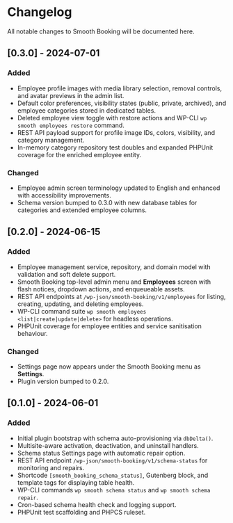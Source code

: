 # Changelog

All notable changes to Smooth Booking will be documented here.

## [0.3.0] - 2024-07-01
### Added
- Employee profile images with media library selection, removal controls, and avatar previews in the admin list.
- Default color preferences, visibility states (public, private, archived), and employee categories stored in dedicated tables.
- Deleted employee view toggle with restore actions and WP-CLI `wp smooth employees restore` command.
- REST API payload support for profile image IDs, colors, visibility, and category management.
- In-memory category repository test doubles and expanded PHPUnit coverage for the enriched employee entity.

### Changed
- Employee admin screen terminology updated to English and enhanced with accessibility improvements.
- Schema version bumped to 0.3.0 with new database tables for categories and extended employee columns.

## [0.2.0] - 2024-06-15
### Added
- Employee management service, repository, and domain model with validation and soft delete support.
- Smooth Booking top-level admin menu and **Employees** screen with flash notices, dropdown actions, and enqueueable assets.
- REST API endpoints at `/wp-json/smooth-booking/v1/employees` for listing, creating, updating, and deleting employees.
- WP-CLI command suite `wp smooth employees <list|create|update|delete>` for headless operations.
- PHPUnit coverage for employee entities and service sanitisation behaviour.

### Changed
- Settings page now appears under the Smooth Booking menu as **Settings**.
- Plugin version bumped to 0.2.0.

## [0.1.0] - 2024-06-01
### Added
- Initial plugin bootstrap with schema auto-provisioning via `dbDelta()`.
- Multisite-aware activation, deactivation, and uninstall handlers.
- Schema status Settings page with automatic repair option.
- REST API endpoint `/wp-json/smooth-booking/v1/schema-status` for monitoring and repairs.
- Shortcode `[smooth_booking_schema_status]`, Gutenberg block, and template tags for displaying table health.
- WP-CLI commands `wp smooth schema status` and `wp smooth schema repair`.
- Cron-based schema health check and logging support.
- PHPUnit test scaffolding and PHPCS ruleset.
